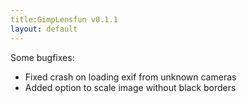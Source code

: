 ```yaml
---
title:GimpLensfun v0.1.1
layout: default
---
```


Some bugfixes:

* Fixed crash on loading exif from unknown cameras
* Added option to scale image without black borders
